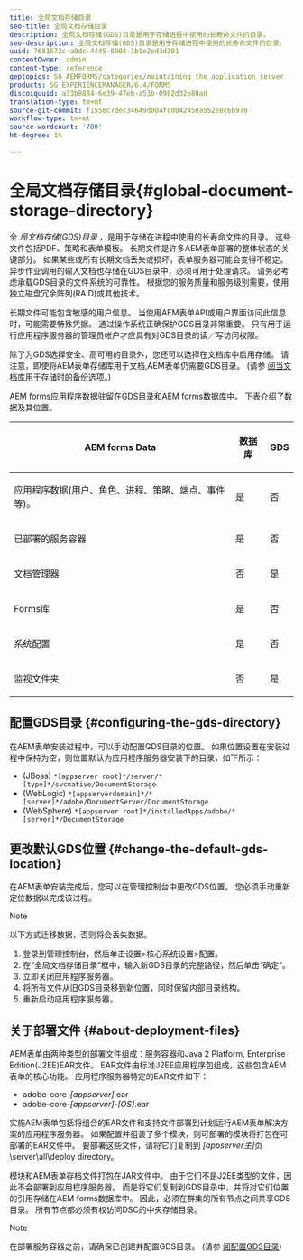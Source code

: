 ```yaml
---
title: 全局文档存储目录
seo-title: 全局文档存储目录
description: 全局文档存储(GDS)目录是用于存储进程中使用的长寿命文件的目录。
seo-description: 全局文档存储(GDS)目录是用于存储进程中使用的长寿命文件的目录。
uuid: 7681672c-a0dc-4445-8004-1b1e2ed3d301
contentOwner: admin
content-type: reference
geptopics: SG_AEMFORMS/categories/maintaining_the_application_server
products: SG_EXPERIENCEMANAGER/6.4/FORMS
discoiquuid: a33b8834-6e39-47eb-a53b-0982d32e80ad
translation-type: tm+mt
source-git-commit: f1558c7dec34649d00afcd04245ea552e8c6b978
workflow-type: tm+mt
source-wordcount: '700'
ht-degree: 1%

---
```



# 全局文档存储目录{#global-document-storage-directory}

全 *局文档存储(GDS)目录* ，是用于存储在进程中使用的长寿命文件的目录。 这些文件包括PDF、策略和表单模板。 长期文件是许多AEM表单部署的整体状态的关键部分。 如果某些或所有长期文档丢失或损坏，表单服务器可能会变得不稳定。 异步作业调用的输入文档也存储在GDS目录中，必须可用于处理请求。 请务必考虑承载GDS目录的文件系统的可靠性。 根据您的服务质量和服务级别需要，使用独立磁盘冗余阵列(RAID)或其他技术。

长期文件可能包含敏感的用户信息。 当使用AEM表单API或用户界面访问此信息时，可能需要特殊凭据。 通过操作系统正确保护GDS目录非常重要。 只有用于运行应用程序服务器的管理员帐户才应具有对GDS目录的读／写访问权限。

除了为GDS选择安全、高可用的目录外，您还可以选择在文档库中启用存储。 请注意，即使将AEM表单存储库用于文档,AEM表单仍需要GDS目录。 (请参 [阅当文档库用于存储时的备份选项](/help/forms/using/admin-help/files-back-recover.md#backup-options-when-database-is-used-for-document-storage)。)

AEM forms应用程序数据驻留在GDS目录和AEM forms数据库中。 下表介绍了数据及其位置。

<table> 
 <thead> 
  <tr> 
   <th><p>AEM forms Data</p></th> 
   <th><p>数据库</p></th> 
   <th><p>GDS</p></th> 
  </tr> 
 </thead> 
 <tbody>
  <tr> 
   <td><p>应用程序数据(用户、角色、进程、策略、端点、事件等)。</p></td> 
   <td><p>是</p></td> 
   <td><p>否</p></td> 
  </tr> 
  <tr> 
   <td><p>已部署的服务容器</p></td> 
   <td><p>是</p></td> 
   <td><p>否</p></td> 
  </tr> 
  <tr> 
   <td><p>文档管理器 </p></td> 
   <td><p>否</p></td> 
   <td><p>是</p></td> 
  </tr> 
  <tr> 
   <td><p>Forms库</p></td> 
   <td><p>是</p></td> 
   <td><p>否</p></td> 
  </tr> 
  <tr> 
   <td><p>系统配置</p></td> 
   <td><p>是</p></td> 
   <td><p>否</p></td> 
  </tr> 
  <tr> 
   <td><p>监视文件夹</p></td> 
   <td><p>否</p></td> 
   <td><p>是</p></td> 
  </tr> 
 </tbody> 
</table>

## 配置GDS目录 {#configuring-the-gds-directory}

在AEM表单安装过程中，可以手动配置GDS目录的位置。 如果位置设置在安装过程中保持为空，则位置默认为应用程序服务器安装下的目录，如下所示：

* (JBoss) `*[appserver root]*/server/*[type]*/svcnative/DocumentStorage`
* (WebLogic) `*[appserverdomain]*/*[server]*/adobe/DocumentServer/DocumentStorage`
* (WebSphere) `*[appserver root]*/installedApps/adobe/*[server]*/DocumentStorage`

## 更改默认GDS位置 {#change-the-default-gds-location}

在AEM表单安装完成后，您可以在管理控制台中更改GDS位置。 您必须手动重新定位数据以完成该过程。

>[!NOTE]
>
>以下方式迁移数据，否则将会丢失数据。

1. 登录到管理控制台，然后单击设置>核心系统设置>配置。
1. 在“全局文档存储目录”框中，输入新GDS目录的完整路径，然后单击“确定”。
1. 立即关闭应用程序服务器。
1. 将所有文件从旧GDS目录移到新位置，同时保留内部目录结构。
1. 重新启动应用程序服务器。

## 关于部署文件 {#about-deployment-files}

AEM表单由两种类型的部署文件组成：服务容器和Java 2 Platform, Enterprise Edition(J2EE)EAR文件。 EAR文件由标准J2EE应用程序包组成，这些包含AEM表单的核心功能。 应用程序服务器特定的EAR文件如下：

* adobe-core-*[appserver]*.ear
* adobe-core-*[appserver]*-*[OS]*.ear

实施AEM表单包括将组合的EAR文件和支持文件部署到计划运行AEM表单解决方案的应用程序服务器。 如果配置并组装了多个模块，则可部署的模块将打包在可部署的EAR文件中。 要部署这些文件，请将它们复制到 *[appserver主]*&#x200B;页\server\all\deploy directory。

模块和AEM表单存档文件打包在JAR文件中。 由于它们不是J2EE类型的文件，因此不会部署到应用程序服务器。 而是将它们复制到GDS目录中，并将对它们位置的引用存储在AEM forms数据库中。 因此，必须在群集的所有节点之间共享GDS目录。 所有节点都必须有权访问DSC的中央存储目录。

>[!NOTE]
>
>在部署服务容器之前，请确保已创建并配置GDS目录。 (请参 [阅配置GDS目录](global-document-storage-directory.md#configuring-the-gds-directory))

